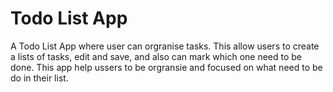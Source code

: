 # Todo List App

A Todo List App where user can orgranise tasks. This allow users to create a lists of tasks, edit 
and save, and also can mark which one need to be done. This app help ussers to be orgransie and focused
on what need to be do in their list.

